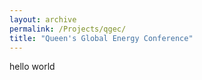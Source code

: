 ```yaml
---
layout: archive
permalink: /Projects/qgec/
title: "Queen's Global Energy Conference"
---
```



hello world